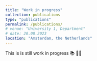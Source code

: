 ```yaml
---
title: "Work in progress"
collection: publications
type: "publications"
permalink: /publications/
# venue: "University 1, Department"
# date: 20.08.2023
location: "Amsterdam, the Netherlands"
---
```


This is is still work in progress 📚 🧑‍💻


